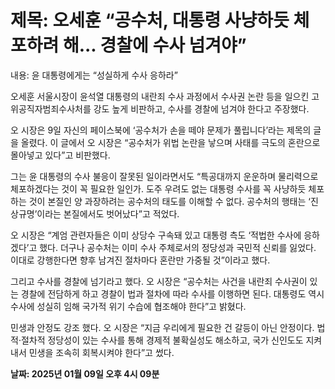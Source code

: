# **제목: 오세훈 “공수처, 대통령 사냥하듯 체포하려 해... 경찰에 수사 넘겨야”**

  내용: 윤 대통령에게는 “성실하게 수사 응하라” 

오세훈 서울시장이 윤석열 대통령의 내란죄 수사 과정에서 수사권 논란 등을 일으킨 고위공직자범죄수사처를 강도 높게 비판하고, 수사를 경찰에 넘겨야 한다고 주장했다.

오 시장은 9일 자신의 페이스북에 ‘공수처가 손을 떼야 문제가 풀립니다’라는 제목의 글을 올렸다. 이 글에서 오 시장은 “공수처가 위법 논란을 낳으며 사태를 극도의 혼란으로 몰아넣고 있다”고 비판했다. 

그는 윤 대통령의 수사 불응이 잘못된 일이라면서도 “특공대까지 운운하며 물리력으로 체포하겠다는 것이 꼭 필요한 일인가. 도주 우려도 없는 대통령 수사를 꼭 사냥하듯 체포하는 것이 본질인 양 과장하려는 공수처의 태도를 이해할 수 없다. 공수처의 행태는 ‘진상규명’이라는 본질에서도 벗어났다”고 적었다.

오 시장은 “계엄 관련자들은 이미 상당수 구속돼 있고 대통령 측도 ‘적법한 수사에 응하겠다’고 했다. 더구나 공수처는 이미 수사 주체로서의 정당성과 국민적 신뢰를 잃었다. 이대로 강행한다면 향후 남겨진 절차마다 혼란만 가중될 것”이라고 했다.

그리고 수사를 경찰에 넘기라고 했다. 오 시장은 “공수처는 사건을 내란죄 수사권이 있는 경찰에 전담하게 하고 경찰이 법과 절차에 따라 수사를 이행하면 된다. 대통령도 역시 수사에 성실히 임해 국가적 위기 수습에 협조해야 한다”고 밝혔다.

민생과 안정도 강조 했다. 오 시장은 “지금 우리에게 필요한 건 갈등이 아닌 안정이다. 법적·절차적 정당성이 있는 수사를 통해 경제적 불확실성도 해소하고, 국가 신인도도 지켜 내서 민생을 조속히 회복시켜야 한다”고 썼다.

  **날짜: 2025년 01월 09일 오후 4시 09분**